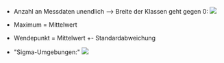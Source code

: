 - Anzahl an Messdaten unendlich --> Breite der Klassen geht gegen 0:
![](Pasted%20image%2020240425095548.png)
- Maximum = Mittelwert
- Wendepunkt = Mittelwert +- Standardabweichung

- "Sigma-Umgebungen:"
![](Pasted%20image%2020240425095811.png)
